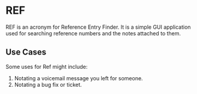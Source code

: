 # REF

REF is an acronym for Reference Entry Finder.
It is a simple GUI application used for searching reference numbers and the notes attached to them.

## Use Cases

Some uses for Ref might include:

1. Notating a voicemail message you left for someone.
2. Notating a bug fix or ticket.
